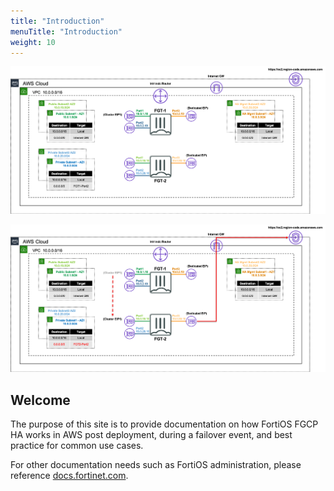 ```yaml
---
title: "Introduction"
menuTitle: "Introduction"
weight: 10
---
```


![Image](fgcp-daz1.png)

![Image](fgcp-daz2.png)

## Welcome

The purpose of this site is to provide documentation on how FortiOS FGCP HA works in AWS post deployment, during a failover event, and best practice for common use cases.

For other documentation needs such as FortiOS administration, please reference [docs.fortinet.com](https://docs.fortinet.com/). 
 